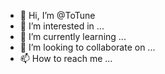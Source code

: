 - 👋 Hi, I’m @ToTune
- 👀 I’m interested in ...
- 🌱 I’m currently learning ...
- 💞️ I’m looking to collaborate on ...
- 📫 How to reach me ...

<!---
ToTune/ToTune is a ✨ special ✨ repository because its `README.md` (this file) appears on your GitHub profile.
You can click the Preview link to take a look at your changes.
--->
